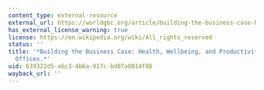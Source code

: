 ```yaml
---
content_type: external-resource
external_url: https://worldgbc.org/article/building-the-business-case-health-wellbeing-and-productivity-in-green-offices/
has_external_license_warning: true
license: https://en.wikipedia.org/wiki/All_rights_reserved
status: ''
title: '*Building the Business Case: Health, Wellbeing, and Productivity in Green
  Offices.*'
uid: 639322d5-a6c3-4b6a-917c-bd07a8014f88
wayback_url: ''
---
```


